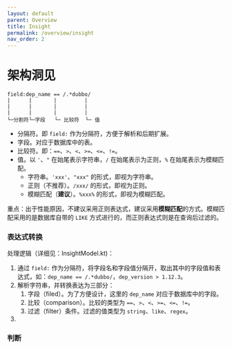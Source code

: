 ```yaml
---
layout: default
parent: Overview
title: Insight
permalink: /overview/insight
nav_order: 2
---
```


# 架构洞见

```
field:dep_name == /.*dubbo/
|      |       |         |
|      |       |         |
|      |       |         |
└─分割符└─字段   └─ 比较符  └─ 值 
```

- 分隔符。即 `field:` 作为分隔符，方便于解析和后期扩展。
- 字段。对应于数据库中的表。
- 比较符。即：`==`、`>`、`<`、`>=`、`<=`、`!=`。
- 值。以 `'`、`"` 在始尾表示字符串，`/` 在始尾表示为正则，`%` 在始尾表示为模糊匹配。
   - 字符串。`'xxx'`、`"xxx"` 的形式，即视为字符串。
   - 正则（不推荐）。`/xxx/` 的形式，即视为正则。
   - 模糊匹配（**建议**）。`%xxx%` 的形式，即视为模糊匹配。

重点：出于性能原因，不建议采用正则表达式，建议采用**模糊匹配**的方式。模糊匹配采用的是数据库自带的 `LIKE` 方式进行的，而正则表达式则是在查询后过滤的。

### 表达式转换

处理逻辑（详细见：InsightModel.kt)：

1. 通过 `field:` 作为分隔符，将字段名和字段值分隔开，取出其中的字段值和表达式，如：`dep_name == /.*dubbo/`，`dep_version > 1.12.3`。
2. 解析字符串，并转换表达为三部分：
   1. 字段（filed）。为了方便设计，这里的 `dep_name` 对应于数据库中的字段。
   2. 比较（comparison）。比较的类型为 `==`、`>`、`<`、`>=`、`<=`、`!=`。
   3. 过滤（filter）条件。过滤的值类型为 `string`、`like`、`regex`。
3. 

### 判断

